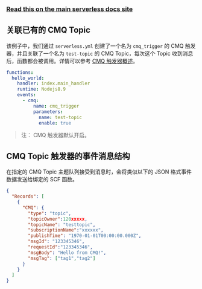<!--
title: Serverless Framework - Tencent-SCF 事件 - Cloud Message Queue
menuText: CMQ
menuOrder: 9
description:  Setting up Cloud Message Queue Events with Tencent-SCF via the Serverless Framework
layout: Doc
-->

<!-- DOCS-SITE-LINK:START automatically generated  -->

### [Read this on the main serverless docs site](https://www.serverless.com/framework/docs/providers/tencent/events/cmq/)

<!-- DOCS-SITE-LINK:END -->


## 关联已有的 CMQ Topic

该例子中，我们通过 `serverless.yml` 创建了一个名为 `cmq_trigger` 的 CMQ 触发器，并且关联了一个名为 `test-topic` 的 CMQ Topic，每次这个 Topic 收到消息后，函数都会被调用。详情可以参考 [CMQ 触发器概述](https://cloud.tencent.com/document/product/583/11517)。

```yml
functions:
  hello_world:
    handler: index.main_handler
    runtime: Nodejs8.9
    events:
      - cmq:
          name: cmq_trigger
          parameters:
            name: test-topic
            enable: true
```

> 注： CMQ 触发器默认开启。

## CMQ Topic 触发器的事件消息结构

在指定的 CMQ Topic 主题队列接受到消息时，会将类似以下的 JSON 格式事件数据发送给绑定的 SCF 函数。

```json
{
  "Records": [
    {
      "CMQ": {
        "type": "topic",
        "topicOwner":120xxxxx,
        "topicName": "testtopic",
        "subscriptionName":"xxxxxx",
        "publishTime": "1970-01-01T00:00:00.000Z",
        "msgId": "123345346",
        "requestId":"123345346",
        "msgBody": "Hello from CMQ!",
        "msgTag": ["tag1","tag2"]
      }
    }
  ]
}
```
